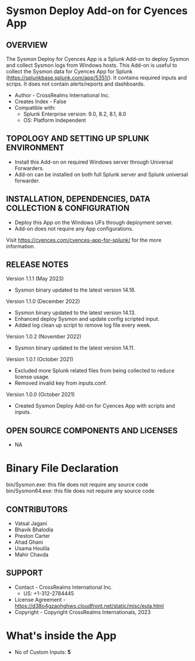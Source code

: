 # Sysmon Deploy Add-on for Cyences App


OVERVIEW
--------
The Sysmon Deploy for Cyences App is a Splunk Add-on to deploy Sysmon and collect Sysmon logs from Windows hosts. This Add-on is useful to collect the Sysmon data for Cyences App for Splunk (https://splunkbase.splunk.com/app/5351/). It contains required inputs and scrips. It does not contain alerts/reports and dashboards.


* Author - CrossRealms International Inc.
* Creates Index - False
* Compatible with:
   * Splunk Enterprise version: 9.0, 8.2, 8.1, 8.0
   * OS: Platform Independent



TOPOLOGY AND SETTING UP SPLUNK ENVIRONMENT
------------------------------------------
* Install this Add-on on required Windows server through Universal Forwarders.
* Add-on can be installed on both full Splunk server and Splunk universal forwarder.


INSTALLATION, DEPENDENCIES, DATA COLLECTION & CONFIGURATION
------------------------------------------------------------
* Deploy this App on the Windows UFs through deployment server.
* Add-on does not require any App configurations.

Visit https://cyences.com/cyences-app-for-splunk/ for the more information.


RELEASE NOTES
-------------
Version 1.1.1 (May 2023)
* Sysmon binary updated to the latest version 14.16.


Version 1.1.0 (December 2022)
* Sysmon binary updated to the latest version 14.13.
* Enhanced deploy Sysmon and update config scripted input.
* Added log clean up script to remove log file every week.


Version 1.0.2 (November 2022)
* Sysmon binary updated to the latest version 14.11.


Version 1.0.1 (October 2021)
* Excluded more Splunk related files from being collected to reduce license usage.
* Removed invalid key from inputs.conf.


Version 1.0.0 (October 2021)
* Created Sysmon Deploy Add-on for Cyences App with scripts and inputs.


OPEN SOURCE COMPONENTS AND LICENSES
------------------------------
* NA


# Binary File Declaration
bin/Sysmon.exe: this file does not require any source code
bin/Sysmon64.exe: this file does not require any source code



CONTRIBUTORS
------------
* Vatsal Jagani
* Bhavik Bhalodia
* Preston Carter
* Ahad Ghani
* Usama Houlila
* Mahir Chavda


SUPPORT
-------
* Contact - CrossRealms International Inc.
  * US: +1-312-2784445
* License Agreement - https://d38o4gzaohghws.cloudfront.net/static/misc/eula.html
* Copyright - Copyright CrossRealms Internationals, 2023
# What's inside the App

* No of Custom Inputs: **5**


